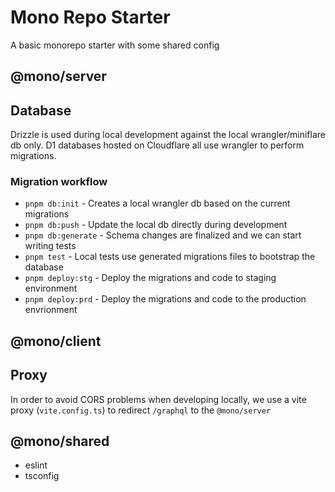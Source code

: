# Mono Repo Starter

A basic monorepo starter with some shared config

## @mono/server

## Database

Drizzle is used during local development against the local wrangler/miniflare db only.
D1 databases hosted on Cloudflare all use wrangler to perform migrations.

### Migration workflow
- `pnpm db:init` - Creates a local wrangler db based on the current migrations
- `pnpm db:push` - Update the local db directly during development
- `pnpm db:generate` - Schema changes are finalized and we can start writing tests
- `pnpm test` - Local tests use generated migrations files to bootstrap the database
- `pnpm deploy:stg` - Deploy the migrations and code to staging environment
- `pnpm deploy:prd` - Deploy the migrations and code to the production envrionment

## @mono/client

## Proxy

In order to avoid CORS problems when developing locally, we use a vite proxy (`vite.config.ts`) to redirect `/graphql` to the `@mono/server`

## @mono/shared
- eslint
- tsconfig